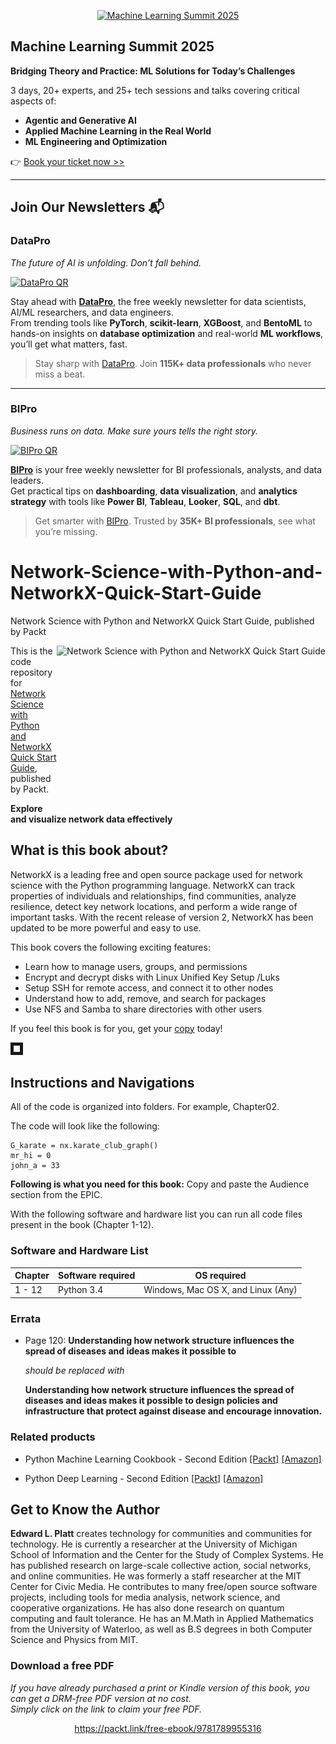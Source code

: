 <p align="center"><a href="https://packt.link/mlsumgh"><img src="https://static.packt-cdn.com/assets/images/ML Summit Banner v3 1200x627.png" alt="Machine Learning Summit 2025"/></a></p>

## Machine Learning Summit 2025
**Bridging Theory and Practice: ML Solutions for Today’s Challenges**

3 days, 20+ experts, and 25+ tech sessions and talks covering critical aspects of:
- **Agentic and Generative AI**
- **Applied Machine Learning in the Real World**
- **ML Engineering and Optimization**

👉 [Book your ticket now >>](https://packt.link/mlsumgh)

---

## Join Our Newsletters 📬

### DataPro  
*The future of AI is unfolding. Don’t fall behind.*

<p><a href="https://landing.packtpub.com/subscribe-datapronewsletter/?link_from_packtlink=yes"><img src="https://static.packt-cdn.com/assets/images/DataPro NL QR Code.png" alt="DataPro QR" width="150"/></a></p>

Stay ahead with [**DataPro**](https://landing.packtpub.com/subscribe-datapronewsletter/?link_from_packtlink=yes), the free weekly newsletter for data scientists, AI/ML researchers, and data engineers.  
From trending tools like **PyTorch**, **scikit-learn**, **XGBoost**, and **BentoML** to hands-on insights on **database optimization** and real-world **ML workflows**, you’ll get what matters, fast.

> Stay sharp with [DataPro](https://landing.packtpub.com/subscribe-datapronewsletter/?link_from_packtlink=yes). Join **115K+ data professionals** who never miss a beat.

---

### BIPro  
*Business runs on data. Make sure yours tells the right story.*

<p><a href="https://landing.packtpub.com/subscribe-bipro-newsletter/?link_from_packtlink=yes"><img src="https://static.packt-cdn.com/assets/images/BIPro NL QR Code.png" alt="BIPro QR" width="150"/></a></p>

[**BIPro**](https://landing.packtpub.com/subscribe-bipro-newsletter/?link_from_packtlink=yes) is your free weekly newsletter for BI professionals, analysts, and data leaders.  
Get practical tips on **dashboarding**, **data visualization**, and **analytics strategy** with tools like **Power BI**, **Tableau**, **Looker**, **SQL**, and **dbt**.

> Get smarter with [BIPro](https://landing.packtpub.com/subscribe-bipro-newsletter/?link_from_packtlink=yes). Trusted by **35K+ BI professionals**, see what you’re missing.




# Network-Science-with-Python-and-NetworkX-Quick-Start-Guide
Network Science with Python and NetworkX Quick Start Guide, published by Packt

<a href="https://prod.packtpub.com/in/big-data-and-business-intelligence/network-science-python-and-networkx-quick-start-guide?utm_source=github&utm_medium=repository&utm_campaign=9781789955316"><img src="https://static.packt-cdn.com/products/9781789955316/cover/smaller" alt="Network Science with Python and NetworkX Quick Start Guide" height="256px" align="right"></a>

This is the code repository for [Network Science with Python and NetworkX Quick Start Guide](https://prod.packtpub.com/in/big-data-and-business-intelligence/network-science-python-and-networkx-quick-start-guide?utm_source=github&utm_medium=repository&utm_campaign=9781789955316), published by Packt.

**Explore and visualize network data effectively**

## What is this book about?
NetworkX is a leading free and open source package used for network science with the Python programming language. NetworkX can track properties of individuals and relationships, find communities, analyze resilience, detect key network locations, and perform a wide range of important tasks. With the recent release of version 2, NetworkX has been updated to be more powerful and easy to use.

This book covers the following exciting features: 
* Learn how to manage users, groups, and permissions
* Encrypt and decrypt disks with Linux Unified Key Setup /Luks
* Setup SSH for remote access, and connect it to other nodes
* Understand how to add, remove, and search for packages
* Use NFS and Samba to share directories with other users

If you feel this book is for you, get your [copy](https://www.amazon.com/dp/1789955319) today!

<a href="https://www.packtpub.com/?utm_source=github&utm_medium=banner&utm_campaign=GitHubBanner"><img src="https://raw.githubusercontent.com/PacktPublishing/GitHub/master/GitHub.png" 
alt="https://www.packtpub.com/" border="5" /></a>


## Instructions and Navigations
All of the code is organized into folders. For example, Chapter02.

The code will look like the following:
```
G_karate = nx.karate_club_graph()
mr_hi = 0
john_a = 33

```

**Following is what you need for this book:**
Copy and paste the Audience section from the EPIC.

With the following software and hardware list you can run all code files present in the book (Chapter 1-12).

### Software and Hardware List

| Chapter  | Software required                   | OS required                        |
| -------- | ------------------------------------| -----------------------------------|
| 1 - 12   |Python 3.4                           | Windows, Mac OS X, and Linux (Any) |


### Errata
* Page 120: **Understanding how network structure influences the spread of diseases and ideas makes it possible to**

     _should be replaced with_ 

    **Understanding how network structure influences the spread of diseases and ideas makes it possible to design policies and infrastructure that protect against disease and      encourage innovation.**

### Related products <Other books you may enjoy>
* Python Machine Learning Cookbook - Second Edition [[Packt]](https://prod.packtpub.com/in/big-data-and-business-intelligence/python-machine-learning-cookbook-second-edition-0?utm_source=github&utm_medium=repository&utm_campaign=9781789808452) [[Amazon]](https://www.amazon.com/dp/1789808456)

* Python Deep Learning - Second Edition [[Packt]](https://prod.packtpub.com/in/big-data-and-business-intelligence/python-deep-learning-second-edition?utm_source=github&utm_medium=repository&utm_campaign=9781789348460) [[Amazon]](https://www.amazon.com/dp/1789348463)

## Get to Know the Author
**Edward L. Platt**
creates technology for communities and communities for technology. He is currently a researcher at the University of Michigan School of Information and the Center for the Study of Complex Systems. He has published research on large-scale collective action, social networks, and online communities. He was formerly a staff researcher at the MIT Center for Civic Media. He contributes to many free/open source software projects, including tools for media analysis, network science, and cooperative organizations. He has also done research on quantum computing and fault tolerance. He has an M.Math in Applied Mathematics from the University of Waterloo, as well as B.S degrees in both Computer Science and Physics from MIT.

### Download a free PDF

 <i>If you have already purchased a print or Kindle version of this book, you can get a DRM-free PDF version at no cost.<br>Simply click on the link to claim your free PDF.</i>
<p align="center"> <a href="https://packt.link/free-ebook/9781789955316">https://packt.link/free-ebook/9781789955316 </a> </p>